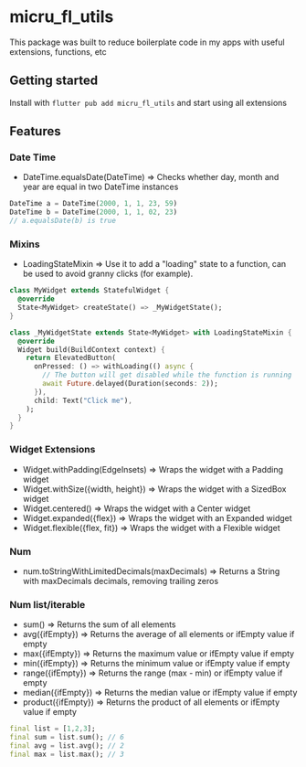 # micru_fl_utils

This package was built to reduce boilerplate code in my apps with useful extensions, functions, etc

## Getting started

Install with `flutter pub add micru_fl_utils` and start using all extensions

## Features

### Date Time
- DateTime.equalsDate(DateTime) => Checks whether day, month and year are equal in two DateTime instances
```dart
DateTime a = DateTime(2000, 1, 1, 23, 59)
DateTime b = DateTime(2000, 1, 1, 02, 23)
// a.equalsDate(b) is true
```

### Mixins
- LoadingStateMixin => Use it to add a "loading" state to a function, can be used to avoid granny clicks (for example).
```dart
class MyWidget extends StatefulWidget {
  @override
  State<MyWidget> createState() => _MyWidgetState();
}

class _MyWidgetState extends State<MyWidget> with LoadingStateMixin {
  @override
  Widget build(BuildContext context) {
    return ElevatedButton(
      onPressed: () => withLoading(() async {
        // The button will get disabled while the function is running
        await Future.delayed(Duration(seconds: 2));
      }),
      child: Text("Click me"),
    );
  }
}
```

### Widget Extensions
- Widget.withPadding(EdgeInsets) => Wraps the widget with a Padding widget
- Widget.withSize({width, height}) => Wraps the widget with a SizedBox widget
- Widget.centered() => Wraps the widget with a Center widget
- Widget.expanded({flex}) => Wraps the widget with an Expanded widget
- Widget.flexible({flex, fit}) => Wraps the widget with a Flexible widget

### Num 
- num.toStringWithLimitedDecimals(maxDecimals) => Returns a String with maxDecimals decimals, removing trailing zeros

### Num list/iterable
- sum() => Returns the sum of all elements
- avg({ifEmpty}) => Returns the average of all elements or ifEmpty value if empty
- max({ifEmpty}) => Returns the maximum value or ifEmpty value if empty
- min({ifEmpty}) => Returns the minimum value or ifEmpty value if empty
- range({ifEmpty}) => Returns the range (max - min) or ifEmpty value if empty
- median({ifEmpty}) => Returns the median value or ifEmpty value if empty
- product({ifEmpty}) => Returns the product of all elements or ifEmpty value if empty

```dart
final list = [1,2,3];
final sum = list.sum(); // 6
final avg = list.avg(); // 2
final max = list.max(); // 3
```
